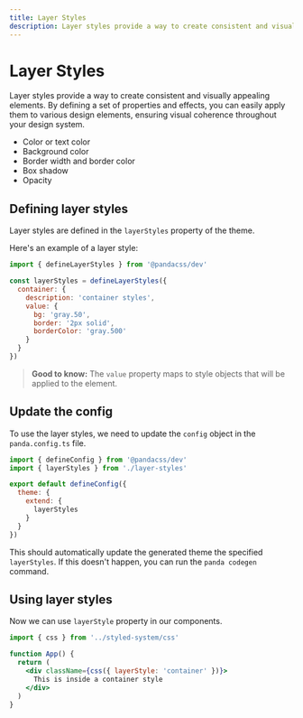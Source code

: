 ```yaml
---
title: Layer Styles
description: Layer styles provide a way to create consistent and visually appealing elements. By defining a set of properties and effects, you can easily apply them to various design elements, ensuring visual coherence throughout your design system.
---
```


# Layer Styles

Layer styles provide a way to create consistent and visually appealing elements. By defining a set of properties and effects, you can easily apply them to various design elements, ensuring visual coherence throughout your design system.

- Color or text color
- Background color
- Border width and border color
- Box shadow
- Opacity

## Defining layer styles

Layer styles are defined in the `layerStyles` property of the theme.

Here's an example of a layer style:

```js filename="layer-styles.ts"
import { defineLayerStyles } from '@pandacss/dev'

const layerStyles = defineLayerStyles({
  container: {
    description: 'container styles',
    value: {
      bg: 'gray.50',
      border: '2px solid',
      borderColor: 'gray.500'
    }
  }
})
```

> **Good to know:** The `value` property maps to style objects that will be applied to the element.

## Update the config

To use the layer styles, we need to update the `config` object in the `panda.config.ts` file.

```js filename="panda.config.ts"
import { defineConfig } from '@pandacss/dev'
import { layerStyles } from './layer-styles'

export default defineConfig({
  theme: {
    extend: {
      layerStyles
    }
  }
})
```

This should automatically update the generated theme the specified `layerStyles`. If this doesn't happen, you can run the `panda codegen` command.

## Using layer styles

Now we can use `layerStyle` property in our components.

```jsx
import { css } from '../styled-system/css'

function App() {
  return (
    <div className={css({ layerStyle: 'container' })}>
      This is inside a container style
    </div>
  )
}
```
